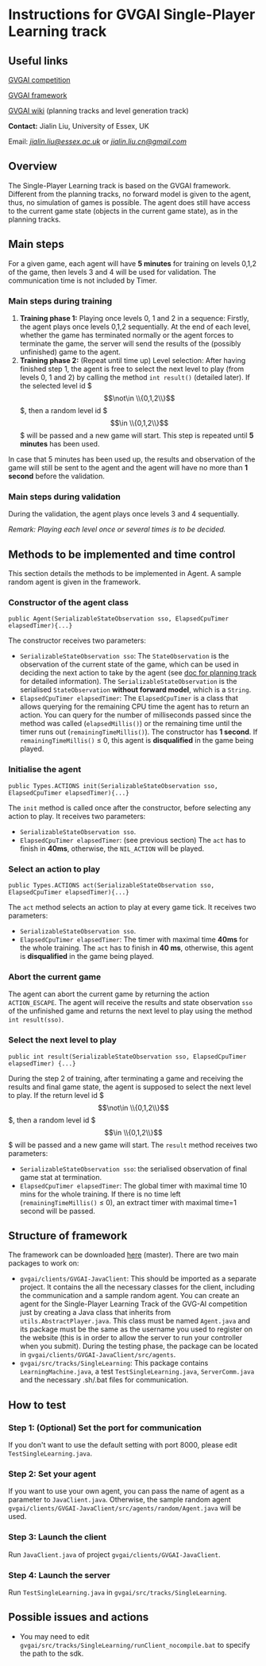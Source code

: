 # Instructions for GVGAI Single-Player Learning track

## Useful links
[GVGAI competition](http://www.gvgai.net/)

[GVGAI framework](https://github.com/EssexUniversityMCTS/gvgai)

[GVGAI wiki](https://github.com/EssexUniversityMCTS/gvgai/wiki) (planning tracks and level generation track)

**Contact:** Jialin Liu, University of Essex, UK

Email: *jialin.liu@essex.ac.uk* or *jialin.liu.cn@gmail.com*

## Overview
The Single-Player Learning track is based on the GVGAI framework. Different from the planning tracks, no forward model is given to the agent, thus, no simulation of games is possible. The agent does still have access to the current game state (objects in the current game state), as in the planning tracks.

## Main steps
For a given game, each agent will have **5 minutes** for training on levels 0,1,2 of the game, then levels 3 and 4 will be used for validation. The communication time is not included by Timer.
### Main steps during training
1. **Training phase 1:** Playing once levels 0, 1 and 2 in a sequence: Firstly, the agent plays once levels 0,1,2 sequentially. At the end of each level, whether the game has terminated normally or the agent forces to terminate the game, the server will send the results of the (possibly unfinished) game to the agent.
2. **Training phase 2:** (Repeat until time up) Level selection: After having finished step 1, the agent is free to select the next level to play (from levels 0, 1 and 2) by calling the method `int result()` (detailed later). If the selected level id $$$\not\in \\{0,1,2\\}$$$, then a random level id $$$\in \\{0,1,2\\}$$$ will be passed and a new game will start. This step is repeated until **5 minutes** has been used.

In case that 5 minutes has been used up, the results and observation of the game will still be sent to the agent and the agent will have no more than **1 second** before the validation.

### Main steps during validation
During the validation, the agent plays once levels 3 and 4 sequentially.

*Remark: Playing each level once or several times is to be decided.*

## Methods to be implemented and time control
This section details the methods to be implemented in Agent.
A sample random agent is given in the framework.
### Constructor of the agent class
    public Agent(SerializableStateObservation sso, ElapsedCpuTimer elapsedTimer){...}
The constructor receives two parameters:

* `SerializableStateObservation sso`: The `StateObservation` is the observation of the current state of the game, which can be used in deciding the next action to take by the agent (see [doc for planning track](https://github.com/EssexUniversityMCTS/gvgai/wiki/Creating-Controllers) for detailed information). The `SerializableStateObservation` is the serialised `StateObservation` **without forward model**, which is a `String`.
* `ElapsedCpuTimer elapsedTimer`: The `ElapsedCpuTimer` is a class that allows querying for the remaining CPU time the agent has to return an action. You can query for the number of milliseconds passed since the method was called (`elapsedMillis()`) or the remaining time until the timer runs out (`remainingTimeMillis()`).
The constructor has **1 second**. If `remainingTimeMillis()` ≤ 0, this agent is **disqualified** in the game being played.

### Initialise the agent
    public Types.ACTIONS init(SerializableStateObservation sso, ElapsedCpuTimer elapsedTimer){...}
The `init` method is called once after the constructor, before selecting any action to play. It receives two parameters:

* `SerializableStateObservation sso`.
* `ElapsedCpuTimer elapsedTimer`: (see previous section) The `act` has to finish in **40ms**, otherwise, the `NIL_ACTION` will be played.

### Select an action to play
    public Types.ACTIONS act(SerializableStateObservation sso, ElapsedCpuTimer elapsedTimer){...}
The `act` method selects an action to play at every game tick. It receives two parameters:

* `SerializableStateObservation sso`.
* `ElapsedCpuTimer elapsedTimer`: The timer with maximal time **40ms** for the whole training. The `act` has to finish in **40 ms**, otherwise, this agent is **disqualified** in the game being played.

### Abort the current game
The agent can abort the current game by returning the action `ACTION_ESCAPE`. The agent will receive the results and state observation `sso` of the unfinished game and returns the next level to play using the method `int result(sso)`.

### Select the next level to play
    public int result(SerializableStateObservation sso, ElapsedCpuTimer elapsedTimer) {...}
During the step 2 of training, after terminating a game and receiving the results and final game state, the agent is supposed to select the next level to play. If the return level id $$$\not\in \\{0,1,2\\}$$$, then a random level id $$$\in \\{0,1,2\\}$$$ will be passed and a new game will start. The `result` method receives two parameters:

* `SerializableStateObservation sso`: the serialised observation of final game stat at termination.
* `ElapsedCpuTimer elapsedTimer`: The global timer with maximal time 10 mins for the whole training. If there is no time left (`remainingTimeMillis()` ≤ 0), an extract timer with maximal time=1 second will be passed.

## Structure of framework
The framework can be downloaded [here](https://github.com/EssexUniversityMCTS/gvgai) (master). There are two main packages to work on:

* `gvgai/clients/GVGAI-JavaClient`: This should be imported as a separate project. It contains the all the necessary classes for the client, including the communication and a sample random agent. You can create an agent for the Single-Player Learning Track of the GVG-AI competition just by creating a Java class that inherits from `utils.AbstractPlayer.java`. This class must be named `Agent.java` and its package must be the same as the username you used to register on the website (this is in order to allow the server to run your controller when you submit). 
During the testing phase, the package can be located in `gvgai/clients/GVGAI-JavaClient/src/agents`.
* `gvgai/src/tracks/SingleLearning`: This package contains `LearningMachine.java`, a test `TestSingleLearning.java`, `ServerComm.java` and the necessary .sh/.bat files for communication.

## How to test
### Step 1: (Optional) Set the port for communication
If you don't want to use the default setting with port 8000, please edit `TestSingleLearning.java`.
### Step 2: Set your agent
If you want to use your own agent, you can pass the name of agent as a parameter to `JavaClient.java`. Otherwise, the sample random agent `gvgai/clients/GVGAI-JavaClient/src/agents/random/Agent.java` will be used.
### Step 3: Launch the client
Run `JavaClient.java` of project `gvgai/clients/GVGAI-JavaClient`.
### Step 4: Launch the server
Run `TestSingleLearning.java` in `gvgai/src/tracks/SingleLearning`.

## Possible issues and actions
* You may need to edit `gvgai/src/tracks/SingleLearning/runClient_nocompile.bat` to specify the path to the sdk.
